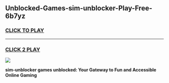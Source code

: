 
## Unblocked-Games-sim-unblocker-Play-Free-6b7yz
<h3>
<a href="https://premium76.site?title=sim-unblocker&ref=21A">CLICK TO PLAY</a></h3>
<hr>

<h3>
<a href="https://premium76.site?title=sim-unblocker&ref=21A">CLICK 2 PLAY</a>
  
</h3>

<a href="https://premium76.site?title=sim-unblocker&ref=21A"><img src="https://clearcache.store/games.png"></a>


**sim-unblocker games unblocked: Your Gateway to Fun and Accessible Online Gaming**
